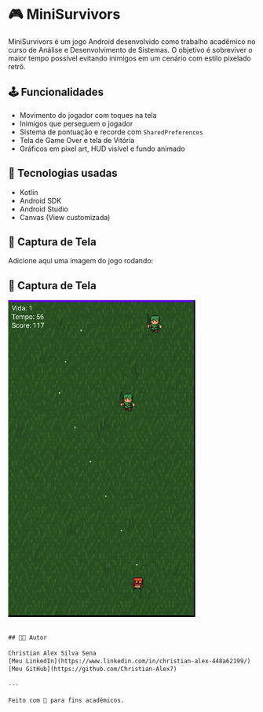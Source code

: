 # 🎮 MiniSurvivors

MiniSurvivors é um jogo Android desenvolvido como trabalho acadêmico no curso de Análise e Desenvolvimento de Sistemas. O objetivo é sobreviver o maior tempo possível evitando inimigos em um cenário com estilo pixelado retrô.

## 🕹️ Funcionalidades

- Movimento do jogador com toques na tela
- Inimigos que perseguem o jogador
- Sistema de pontuação e recorde com `SharedPreferences`
- Tela de Game Over e tela de Vitória
- Gráficos em pixel art, HUD visível e fundo animado

## 🔧 Tecnologias usadas

- Kotlin
- Android SDK
- Android Studio
- Canvas (View customizada)

## 📸 Captura de Tela

Adicione aqui uma imagem do jogo rodando:
## 📸 Captura de Tela

![Tela do jogo](docs/screenshot.png)

```

## 👨‍💻 Autor

Christian Alex Silva Sena  
[Meu LinkedIn](https://www.linkedin.com/in/christian-alex-448a62199/)  
[Meu GitHub](https://github.com/Christian-Alex7)

---

Feito com 💙 para fins acadêmicos.
